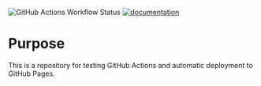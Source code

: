 ![GitHub Actions Workflow Status](https://img.shields.io/github/actions/workflow/status/kchr/gh-pages-test/deploy.yml?logo=github&label=deployment)
[![documentation](https://img.shields.io/badge/docs-mkdocs-708FCC.svg?style=flat)](https://kchr.github.io/gh-pages-test/)

# Purpose

This is a repository for testing GitHub Actions and automatic deployment to
GitHub Pages.
